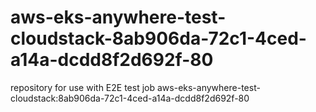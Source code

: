 # aws-eks-anywhere-test-cloudstack-8ab906da-72c1-4ced-a14a-dcdd8f2d692f-80
repository for use with E2E test job aws-eks-anywhere-test-cloudstack:8ab906da-72c1-4ced-a14a-dcdd8f2d692f-80

